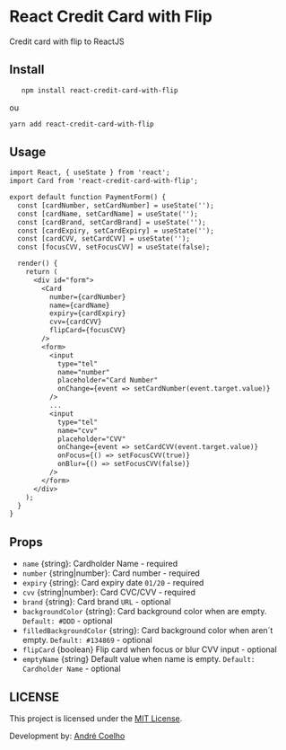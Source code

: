 # React Credit Card with Flip

Credit card with flip to ReactJS

## Install

```sh
   npm install react-credit-card-with-flip
```

ou

```sh
yarn add react-credit-card-with-flip
```

## Usage

```diff
import React, { useState } from 'react';
import Card from 'react-credit-card-with-flip';

export default function PaymentForm() {
  const [cardNumber, setCardNumber] = useState('');
  const [cardName, setCardName] = useState('');
  const [cardBrand, setCardBrand] = useState('');
  const [cardExpiry, setCardExpiry] = useState('');
  const [cardCVV, setCardCVV] = useState('');
  const [focusCVV, setFocusCVV] = useState(false);

  render() {
    return (
      <div id="form">
        <Card
          number={cardNumber}
          name={cardName}
          expiry={cardExpiry}
          cvv={cardCVV}
          flipCard={focusCVV}
        />
        <form>
          <input
            type="tel"
            name="number"
            placeholder="Card Number"
            onChange={event => setCardNumber(event.target.value)}
          />
          ...
          <input
            type="tel"
            name="cvv"
            placeholder="CVV"
            onChange={event => setCardCVV(event.target.value)}
            onFocus={() => setFocusCVV(true)}
            onBlur={() => setFocusCVV(false)}
          />
        </form>
      </div>
    );
  }
}
```

## Props

- `name` {string}: Cardholder Name - required
- `number` {string|number}: Card number - required
- `expiry` {string}: Card expiry date `01/20` - required
- `cvv` {string|number}: Card CVC/CVV - required
- `brand` {string}: Card brand `URL` - optional
- `backgroundColor` {string}: Card background color when are empty. `Default: #DDD` - optional
- `filledBackgroundColor` {string}: Card background color when aren´t empty. `Default: #134869` - optional
- `flipCard` {boolean} Flip card when focus or blur CVV input - optional
- `emptyName` {string} Default value when name is empty. `Default: Cardholder Name` - optional

## LICENSE

This project is licensed under the [MIT License](https://opensource.org/licenses/MIT).

Development by: [André Coelho](https://github.com/avrcoelho)
